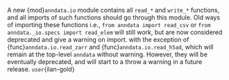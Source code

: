 A new {mod}`anndata.io` module contains all `read_*` and `write_*` functions, and all imports of such functions should go through this module.  Old ways of importing these functions i.e., `from anndata import read_csv` or `from anndata._io.specs import read_elem` will still work, but are now considered deprecated and give a warning on import. with the exception of {func}`anndata.io.read_zarr` and {func}`anndata.io.read_h5ad`, which will remain at the top-level `anndata` without warning.  However, they will be eventually deprecated, and will start to a throw a warning in a future release. `user`{ilan-gold}
